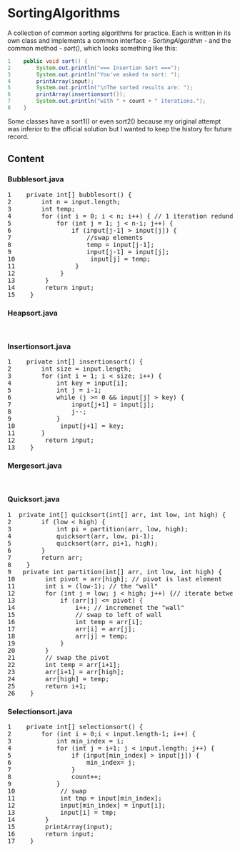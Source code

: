 # SortingAlgorithms

A collection of common sorting algorithms for practice. 
Each is written in its own class and implements a common interface - <i>SortingAlgorithm</i> -
and the common method - <i>sort()</i>, which looks something like this:
```java
1    public void sort() {
2        System.out.println("=== Insertion Sort ===");
3        System.out.println("You've asked to sort: ");
4        printArray(input);
5        System.out.println("\nThe sorted results are: ");
6        printArray(insertionsort());
7        System.out.println("with " + count + " iterations.");
8    }
```
Some classes have a sort1() or even sort2() because my original attempt was inferior to
the official solution but I wanted to keep the history for future record. 

<h2>Content</h2> 
<h3>Bubblesort.java</h3>
<pre>
1    private int[] bubblesort() {
2        int n = input.length;
3        int temp;
4        for (int i = 0; i < n; i++) { // 1 iteration redundancy
5            for (int j = 1; j < n-i; j++) {
6                if (input[j-1] > input[j]) {
7                    //swap elements
8                    temp = input[j-1];
9                    input[j-1] = input[j];
10                    input[j] = temp;
11                }
12            }
13        }
14        return input;
15    }
</pre>
<h3>Heapsort.java</h3>
<pre>

</pre>
<h3>Insertionsort.java</h3>
<pre>
1    private int[] insertionsort() {
2        int size = input.length;
3        for (int i = 1; i < size; i++) {
4            int key = input[i];
5            int j = i-1;
6            while (j >= 0 && input[j] > key) {
7                input[j+1] = input[j];
8                j--;
9            }
10            input[j+1] = key;
11       }
12        return input;
13    }
</pre>
<h3>Mergesort.java</h3>
<pre>

</pre>
<h3>Quicksort.java</h3>
<pre>
1  private int[] quicksort(int[] arr, int low, int high) {
2        if (low < high) {
3            int pi = partition(arr, low, high);
4            quicksort(arr, low, pi-1);
5            quicksort(arr, pi+1, high);
6        }
7        return arr;
8    }
9   private int partition(int[] arr, int low, int high) {
10        int pivot = arr[high]; // pivot is last element
11        int i = (low-1); // the "wall"
12        for (int j = low; j < high; j++) {// iterate between low and high
13            if (arr[j] <= pivot) {
14                i++; // incremenet the "wall"
15                // swap to left of wall
16                int temp = arr[i];
17                arr[i] = arr[j];
18                arr[j] = temp;
19            }
20        }
21        // swap the pivot
22        int temp = arr[i+1];
23        arr[i+1] = arr[high];
24        arr[high] = temp;
25        return i+1;
26    }
</pre>
<h3>Selectionsort.java</h3>
<pre>
1    private int[] selectionsort() {
2        for (int i = 0;i < input.length-1; i++) {
3            int min_index = i;
4            for (int j = i+1; j < input.length; j++) {
5                if (input[min_index] > input[j]) {
6                    min_index= j;
7                }
8                count++;
9            }
10            // swap
11            int tmp = input[min_index];
12            input[min_index] = input[i];
13            input[i] = tmp;
14        }
15        printArray(input);
16        return input;
17    }
</pre>
